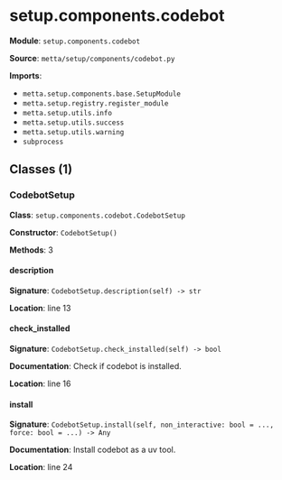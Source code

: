 # setup.components.codebot

**Module**: `setup.components.codebot`

**Source**: `metta/setup/components/codebot.py`

**Imports**:
- `metta.setup.components.base.SetupModule`
- `metta.setup.registry.register_module`
- `metta.setup.utils.info`
- `metta.setup.utils.success`
- `metta.setup.utils.warning`
- `subprocess`

## Classes (1)

### CodebotSetup

**Class**: `setup.components.codebot.CodebotSetup`

**Constructor**: `CodebotSetup()`

**Methods**: 3

#### description

**Signature**: `CodebotSetup.description(self) -> str`

**Location**: line 13

#### check_installed

**Signature**: `CodebotSetup.check_installed(self) -> bool`

**Documentation**: Check if codebot is installed.

**Location**: line 16

#### install

**Signature**: `CodebotSetup.install(self, non_interactive: bool = ..., force: bool = ...) -> Any`

**Documentation**: Install codebot as a uv tool.

**Location**: line 24


